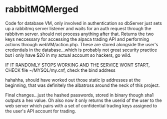 # rabbitMQMerged
Code for database VM, only involved in authentication so dbServer just sets up a rabbitmq server listener and waits for an auth request through the rabbitvm server. should not process anything after that. Returns the two keys neccessary for accessing the alpaca trading API and performing actions through webVM/action.php. These are stored alongside the user's credentials in the database...which is probably not great security practice but i only have $20 in my actual account so hackers, go wild. 

IF IT RANDOMLY STOPS WORKING AND THE SERVICE WONT START, CHECK file ~/MYSQL/my.cnf, check the bind address

hahahha, should have worked out those static ip addresses at the beginning, that was definitely the albatross around the neck of this project. 

Final changes...just the hashed passwords, stored in binary though sha1 outputs a hex value. Oh also now it only returns the userid of the user to the web server which pairs with a set of confidential trading keys assigned to the user's API account for trading. 
